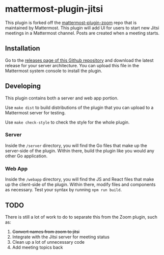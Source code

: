 # mattermost-plugin-jitsi
This plugin is forked off the [mattermost-plugin-zoom](https://github.com/mattermost/mattermost-plugin-zoom) repo that is maintained by Mattermost.
This plugin will add UI for users to start new Jitsi meetings in a Mattermost channel. Posts are created when a meeting starts.

## Installation

Go to the [releases page of this Github repository](https://github.com/seansackowitz/mattermost-plugin-jitsi/releases) and download the latest release for your server architecture. You can upload this file in the Mattermost system console to install the plugin.

## Developing

This plugin contains both a server and web app portion.

Use `make dist` to build distributions of the plugin that you can upload to a Mattermost server for testing.

Use `make check-style` to check the style for the whole plugin.

### Server

Inside the `/server` directory, you will find the Go files that make up the server-side of the plugin. Within there, build the plugin like you would any other Go application.

### Web App

Inside the `/webapp` directory, you will find the JS and React files that make up the client-side of the plugin. Within there, modify files and components as necessary. Test your syntax by running `npm run build`.

## TODO

There is still a lot of work to do to separate this from the Zoom plugin, such as:
1. ~~Convert names from zoom to jitsi~~
2. Integrate with the Jitsi server for meeting status
3. Clean up a lot of unnecessary code
4. Add meeting topics back